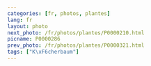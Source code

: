 ```yaml
---
categories: [fr, photos, plantes]
lang: fr
layout: photo
next_photo: /fr/photos/plantes/P0000210.html
picname: P0000286
prev_photo: /fr/photos/plantes/P0000321.html
tags: ["K\xF6cherbaum"]
---
```

